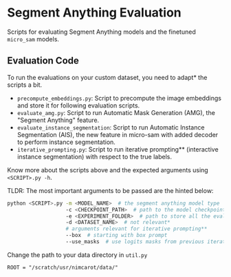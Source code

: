 # Segment Anything Evaluation

Scripts for evaluating Segment Anything models and the finetuned `micro_sam` models.

## Evaluation Code

To run the evaluations on your custom dataset, you need to adapt* the scripts a bit.

- `precompute_embeddings.py`: Script to precompute the image embeddings and store it for following evaluation scripts.
- `evaluate_amg.py`: Script to run Automatic Mask Generation (AMG), the "Segment Anything" feature.
- `evaluate_instance_segmentation`: Script to run Automatic Instance Segmentation (AIS), the new feature in micro-sam with added decoder to perform instance segmentation.
- `iterative_prompting.py`: Script to run iterative prompting** (interactive instance segmentation) with respect to the true labels.

Know more about the scripts above and the expected arguments using `<SCRIPT>.py -h`.

TLDR: The most important arguments to be passed are the hinted below:
```bash
python <SCRIPT>.py -m <MODEL_NAME>  # the segment anything model type
                   -c <CHECKPOINT_PATH>  # path to the model checkpoint (default or finetuned models)
                   -e <EXPERIMENT_FOLDER>  # path to store all the evaluations
                   -d <DATASET_NAME>  # not relevant*
                   # arguments relevant for iterative prompting**
                   --box  # starting with box prompt
                   --use_masks  # use logits masks from previous iterations
```

Change the path to your data directory in `util.py`

```
ROOT = "/scratch/usr/nimcarot/data/"
```